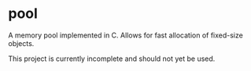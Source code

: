 pool
====

A memory pool implemented in C. Allows for fast allocation of fixed-size objects.

This project is currently incomplete and should not yet be used.
